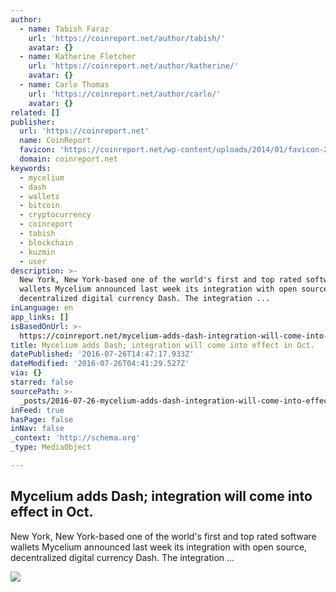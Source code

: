 ```yaml
---
author:
  - name: Tabish Faraz
    url: 'https://coinreport.net/author/tabish/'
    avatar: {}
  - name: Katherine Fletcher
    url: 'https://coinreport.net/author/katherine/'
    avatar: {}
  - name: Carlo Thomas
    url: 'https://coinreport.net/author/carlo/'
    avatar: {}
related: []
publisher:
  url: 'https://coinreport.net'
  name: CoinReport
  favicon: 'https://coinreport.net/wp-content/uploads/2014/01/favicon-2.ico'
  domain: coinreport.net
keywords:
  - mycelium
  - dash
  - wallets
  - bitcoin
  - cryptocurrency
  - coinreport
  - tabish
  - blockchain
  - kuzmin
  - user
description: >-
  New York, New York-based one of the world's first and top rated software
  wallets Mycelium announced last week its integration with open source,
  decentralized digital currency Dash. The integration ...
inLanguage: en
app_links: []
isBasedOnUrl: >-
  https://coinreport.net/mycelium-adds-dash-integration-will-come-into-effect-in-oct/
title: Mycelium adds Dash; integration will come into effect in Oct.
datePublished: '2016-07-26T14:47:17.933Z'
dateModified: '2016-07-26T04:41:29.527Z'
via: {}
starred: false
sourcePath: >-
  _posts/2016-07-26-mycelium-adds-dash-integration-will-come-into-effect-in-oct.md
inFeed: true
hasPage: false
inNav: false
_context: 'http://schema.org'
_type: MediaObject

---
```

<article style=""><h1>Mycelium adds Dash; integration will come into effect in Oct.</h1><p>New York, New York-based one of the world's first and top rated software wallets Mycelium announced last week its integration with open source, decentralized digital currency Dash. The integration ...</p><img src="https://coinreport.net/wp-content/uploads/2016/01/Dash-Logo-SQUARED-150x150.png" /></article>